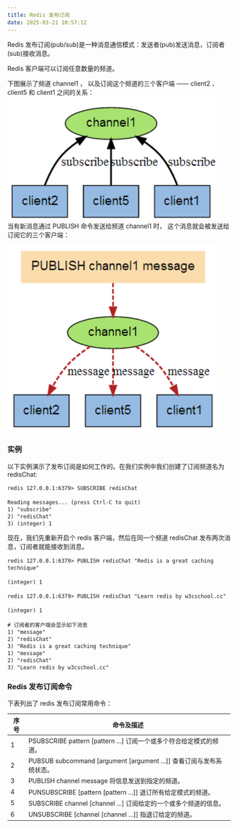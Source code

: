 ```yaml
---
title: Redis 发布订阅
date: 2025-03-21 10:57:12
---
```

Redis 发布订阅(pub/sub)是一种消息通信模式：发送者(pub)发送消息，订阅者(sub)接收消息。

Redis 客户端可以订阅任意数量的频道。

下图展示了频道 channel1 ， 以及订阅这个频道的三个客户端 —— client2 、 client5 和 client1 之间的关系：  
![img.png](img.png)  
当有新消息通过 PUBLISH 命令发送给频道 channel1 时， 这个消息就会被发送给订阅它的三个客户端：

![img_1.png](img_1.png)

### 实例
以下实例演示了发布订阅是如何工作的。在我们实例中我们创建了订阅频道名为 redisChat:  
```text
redis 127.0.0.1:6379> SUBSCRIBE redisChat
 
Reading messages... (press Ctrl-C to quit)
1) "subscribe"
2) "redisChat"
3) (integer) 1
```

现在，我们先重新开启个 redis 客户端，然后在同一个频道 redisChat 发布两次消息，订阅者就能接收到消息。

```text
redis 127.0.0.1:6379> PUBLISH redisChat "Redis is a great caching technique"
 
(integer) 1
 
redis 127.0.0.1:6379> PUBLISH redisChat "Learn redis by w3cschool.cc"
 
(integer) 1
 
# 订阅者的客户端会显示如下消息
1) "message"
2) "redisChat"
3) "Redis is a great caching technique"
1) "message"
2) "redisChat"
3) "Learn redis by w3cschool.cc"
```

### Redis 发布订阅命令
下表列出了 redis 发布订阅常用命令：  

|序号| 	命令及描述  |
|----|---------|
|1|	PSUBSCRIBE pattern [pattern ...] 订阅一个或多个符合给定模式的频道。|
|2|	PUBSUB subcommand [argument [argument ...]] 查看订阅与发布系统状态。|
|3|	PUBLISH channel message 将信息发送到指定的频道。|
|4|	PUNSUBSCRIBE [pattern [pattern ...]] 退订所有给定模式的频道。|
|5|	SUBSCRIBE channel [channel ...] 订阅给定的一个或多个频道的信息。|
|6|	UNSUBSCRIBE [channel [channel ...]] 指退订给定的频道。|